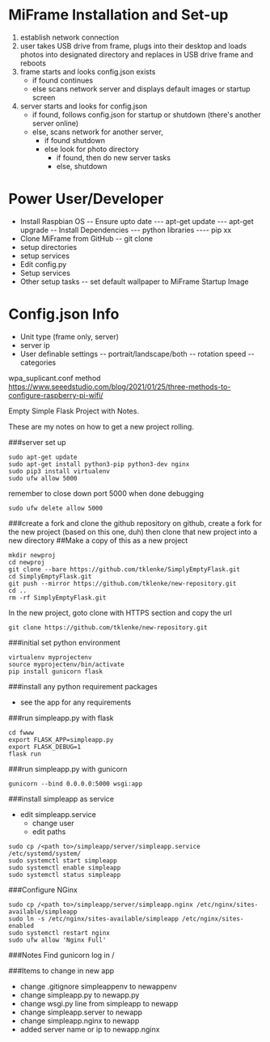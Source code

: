 # MiFrame Installation and Set-up

1. establish network connection
1. user takes USB drive from frame, plugs into their desktop and loads photos into designated directory
and replaces in USB drive frame and reboots 
1. frame starts and looks config.json exists
    - if found continues
    - else scans network server and displays default images or startup screen
1. server starts and looks for config.json
    - if found, follows config.json for startup or shutdown (there's another server online)
    - else, scans network for another server, 
        - if found shutdown
        - else look for photo directory
            - if found, then do new server tasks
            - else, shutdown


# Power User/Developer
- Install Raspbian OS
-- Ensure upto date
--- apt-get update
--- apt-get upgrade
-- Install Dependencies
--- python libraries
---- pip xx
- Clone MiFrame from GitHub
-- git clone
- setup directories
- setup services
- Edit config.py
- Setup services
- Other setup tasks
-- set default wallpaper to MiFrame Startup Image

# Config.json Info
- Unit type (frame only, server)
- server ip
- User definable settings
-- portrait/landscape/both
-- rotation speed
-- categories

wpa_suplicant.conf method
https://www.seeedstudio.com/blog/2021/01/25/three-methods-to-configure-raspberry-pi-wifi/


Empty Simple Flask Project with Notes.

These are my notes on how to get a new project rolling.

###server set up
```
sudo apt-get update
sudo apt-get install python3-pip python3-dev nginx
sudo pip3 install virtualenv
sudo ufw allow 5000
```
remember to close down port 5000 when done debugging
```
sudo ufw delete allow 5000
```

###create a fork and clone the github repository
on github, create a fork for the new project (based on this one, duh) 
then clone that new project into a new directory
##Make a copy of this as a new project
```
mkdir newproj
cd newproj
git clone --bare https://github.com/tklenke/SimplyEmptyFlask.git
cd SimplyEmptyFlask.git
git push --mirror https://github.com/tklenke/new-repository.git
cd ..
rm -rf SimplyEmptyFlask.git
```

In the new project, goto clone with HTTPS section and copy the url 
```
git clone https://github.com/tklenke/new-repository.git
```

###initial set python environment
```
virtualenv myprojectenv
source myprojectenv/bin/activate
pip install gunicorn flask
```

###install any python requirement packages
* see the app for any requirements

###run simpleapp.py with flask
```
cd fwww
export FLASK_APP=simpleapp.py
export FLASK_DEBUG=1
flask run
```

###run simpleapp.py with gunicorn
```
gunicorn --bind 0.0.0.0:5000 wsgi:app
```

###install simpleapp as service
* edit simpleapp.service
  * change user
  * edit paths
```
sudo cp /<path to>/simpleapp/server/simpleapp.service /etc/systemd/system/
sudo systemctl start simpleapp
sudo systemctl enable simpleapp
sudo systemctl status simpleapp
```

###Configure NGinx
```
sudo cp /<path to>/simpleapp/server/simpleapp.nginx /etc/nginx/sites-available/simpleapp
sudo ln -s /etc/nginx/sites-available/simpleapp /etc/nginx/sites-enabled
sudo systemctl restart nginx
sudo ufw allow 'Nginx Full'
```

###Notes
Find gunicorn log in /

###Items to change in new app
* change .gitignore simpleappenv to newappenv
* change simpleapp.py to newapp.py
* change wsgi.py line from simpleapp to newapp
* change simpleapp.server to newapp
* change simpleapp.nginx to newapp
* added server name or ip to newapp.nginx


